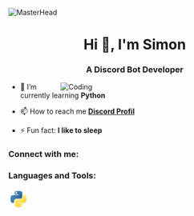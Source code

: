 ![MasterHead](https://media.moddb.com/images/members/5/4207/4206801/profile/discord.png)
<h1 align="center">Hi 👋, I'm Simon</h1>
<h3 align="center">A Discord Bot Developer</h3>
<img align="right" alt="Coding" width="400" src="https://cdn.dribbble.com/users/1162077/screenshots/3848914/programmer.gif">

- 🌱 I’m currently learning **Python**

- 📫 How to reach me [**Discord Profil**](discordapp.com/users/891754271836635297)

- ⚡ Fun fact: **I like to sleep**

<h3 align="left">Connect with me:</h3>
<p align="left">

<h3 align="left">Languages and Tools:</h3>
<a href="https://www.python.org" target="_blank" rel="noreferrer"> <img src="https://raw.githubusercontent.com/devicons/devicon/master/icons/python/python-original.svg" alt="python" width="40" height="40"/> </a> </p>
